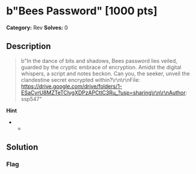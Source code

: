 # b"Bees Password" [1000 pts]

**Category:** Rev
**Solves:** 0

## Description
>b"In the dance of bits and shadows, Bees password lies veiled, guarded by the cryptic embrace of encryption. Amidst the digital whispers, a script and notes beckon. Can you, the seeker, unveil the clandestine secret encrypted within?\r\n\r\nFile: https://drive.google.com/drive/folders/1-ESaCvrU8MZTeTClygXDPzAPCtlC3Ru_?usp=sharing\r\n\r\nAuthor: ssp547"

**Hint**
* -

## Solution

### Flag

